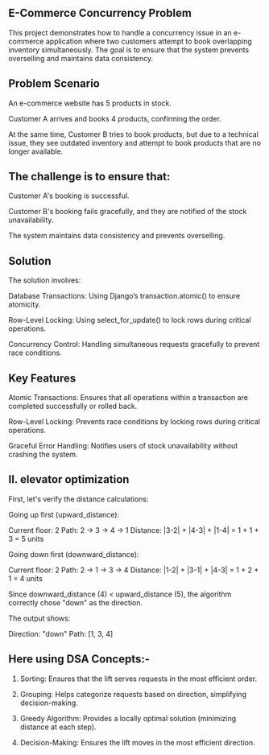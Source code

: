 ## E-Commerce Concurrency Problem ##


This project demonstrates how to handle a concurrency issue in an e-commerce application where two customers attempt to book overlapping inventory simultaneously. The goal is to ensure that the system prevents overselling and maintains data consistency.

## Problem Scenario ##

An e-commerce website has 5 products in stock.

Customer A arrives and books 4 products, confirming the order.

At the same time, Customer B tries to book products, but due to a technical issue, they see outdated inventory and attempt to book products that are no longer available.

## The challenge is to ensure that: ##

Customer A's booking is successful.

Customer B's booking fails gracefully, and they are notified of the stock unavailability.

The system maintains data consistency and prevents overselling.

## Solution ##

The solution involves:

Database Transactions: Using Django’s transaction.atomic() to ensure atomicity.

Row-Level Locking: Using select_for_update() to lock rows during critical operations.

Concurrency Control: Handling simultaneous requests gracefully to prevent race conditions.

## Key Features ##

Atomic Transactions: Ensures that all operations within a transaction are completed successfully or rolled back.

Row-Level Locking: Prevents race conditions by locking rows during critical operations.

Graceful Error Handling: Notifies users of stock unavailability without crashing the system.





## II. elevator optimization ##

First, let's verify the distance calculations:

Going up first (upward_distance):

Current floor: 2
Path: 2 → 3 → 4 → 1
Distance: |3-2| + |4-3| + |1-4| = 1 + 1 + 3 = 5 units

Going down first (downward_distance):

Current floor: 2
Path: 2 → 1 → 3 → 4
Distance: |1-2| + |3-1| + |4-3| = 1 + 2 + 1 = 4 units

Since downward_distance (4) < upward_distance (5), the algorithm correctly chose "down" as the direction.

The output shows:

Direction: "down" 
Path: [1, 3, 4] 

## Here using DSA Concepts:- 

1. Sorting: Ensures that the lift serves requests in the most efficient order.

2. Grouping: Helps categorize requests based on direction, simplifying decision-making.

3. Greedy Algorithm: Provides a locally optimal solution (minimizing distance at each step).

4. Decision-Making: Ensures the lift moves in the most efficient direction.

